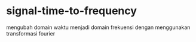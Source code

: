 # signal-time-to-frequency
mengubah domain waktu menjadi domain frekuensi dengan menggunakan transformasi fourier
